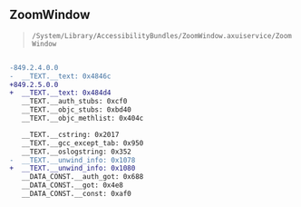 ## ZoomWindow

> `/System/Library/AccessibilityBundles/ZoomWindow.axuiservice/ZoomWindow`

```diff

-849.2.4.0.0
-  __TEXT.__text: 0x4846c
+849.2.5.0.0
+  __TEXT.__text: 0x484d4
   __TEXT.__auth_stubs: 0xcf0
   __TEXT.__objc_stubs: 0xbd40
   __TEXT.__objc_methlist: 0x404c

   __TEXT.__cstring: 0x2017
   __TEXT.__gcc_except_tab: 0x950
   __TEXT.__oslogstring: 0x352
-  __TEXT.__unwind_info: 0x1078
+  __TEXT.__unwind_info: 0x1080
   __DATA_CONST.__auth_got: 0x688
   __DATA_CONST.__got: 0x4e8
   __DATA_CONST.__const: 0xaf0

```
